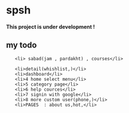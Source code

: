 # spsh
<h4>This project is under development !</h4>
<h2>my todo</h2>
<ul>

    <li> sabad(jam , pardakht) , courses</li>
    
    <li>detail(whishlist,)</li>
    <li>dashboard</li>
    <li>4 home select menu</li>
    <li>5 category page</li>
    <li>6 help cources</li>
    <li>7 signin with google</li>
    <li>8 more custom user(phone,)</li>
    <li>PAGES  : about us,hot,</li>
</ul>